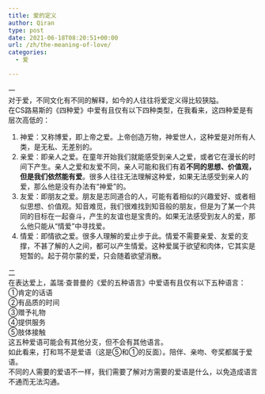 ```yaml
---
title: 爱的定义
author: Qiran
type: post
date: 2021-06-18T08:20:51+00:00
url: /zh/the-meaning-of-love/
categories:
  - 爱

---
```

一  
对于爱，不同文化有不同的解释，如今的人往往将爱定义得比较狭隘。  
在CS路易斯的《四种爱》中爱有且仅有以下四种类型，在我看来，这四种爱是有层次高低的：

<ol class="wp-block-list">
  <li>
    神爱：又称博爱，即上帝之爱。上帝创造万物，神爱世人，这种爱是对所有人类，是无私、无差别的。
  </li>
  <li>
    亲爱：即亲人之爱。在童年开始我们就能感受到亲人之爱，或者它在漫长的时间下产生。亲人之爱和友爱不同，亲人可能和我们有着<strong>不同的思想、价值观，但是我们依然能有爱</strong>。很多人往往无法理解这种爱，如果无法感受到亲人的爱，那么他是没有办法有“神爱”的。
  </li>
  <li>
    友爱：即朋友之爱。朋友是志同道合的人，可能有着相似的兴趣爱好、或者相似思想、价值观。知音难觅，我们很难找到知音般的朋友，但是为了某一个共同的目标在一起奋斗，产生的友谊也是宝贵的。如果无法感受到友人的爱，那么他只能从“情爱”中寻找爱。
  </li>
  <li>
    情爱：即情欲之爱。很多人理解的爱止步于此。情爱不需要亲爱、友爱的支撑，不甚了解的人之间，都可以产生情爱。这种爱属于欲望和肉体，它其实是短暂的。起于荷尔蒙的爱，只会随着欲望消散。
  </li>
</ol>

二  
在表达爱上，盖瑞·查普曼的《爱的五种语言》中爱语有且仅有以下五种语言：  
①肯定的话语  
②有品质的时间  
③赠予礼物  
④提供服务  
⑤肢体接触  
这五种爱语可能会有其他分支，但不会有其他语言。  
如此看来，打和骂不是爱语（这是⑤和①的反面）。陪伴、亲吻、夸奖都属于爱语。  
不同的人需要的爱语不一样，我们需要了解对方需要的爱语是什么，以免造成语言不通而无法沟通。